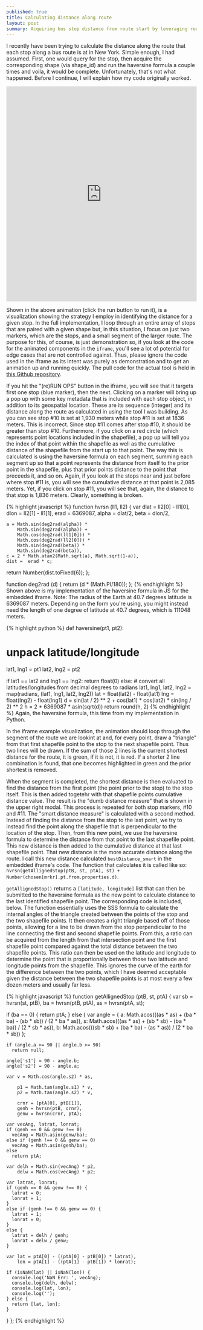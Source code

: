 ```yaml
---
published: true
title: Calculating distance along route
layout: post
summary: Acquiring bus stop distance from route start by leveraging route shapefiles
---
```



I recently have been trying to calculate the distance along the route that each stop along a bus route is at in New York. Simple enough, I had assumed. First, one would query for the stop, then acquire the corresponding shape (via shape_id) and run the haversine formula a couple times and voila, it would be complete. Unfortunately, that's not what happened. Before I continue, I will explain how my code originally worked.

<iframe src="http://bus-data-nyc.github.io/shape-with-stops/testing/" frameborder="0" width="100%" height="569" allowfullscreen="true" mozallowfullscreen="true" webkitallowfullscreen="true"></iframe>

Shown in the above animation (click the run button to run it), is a visualization showing the strategy I employ in identifying the distance for a given stop. In the full implementation, I loop through an entire array of stops that are paired with a given shape but, in this situation, I focus on just two markers, which are the stops, and a small segment of the larger route. The purpose for this, of course, is just demonstration so, if you look at the code for the animated components in the `iframe`, you'll see a lot of potential for edge cases that are not controlled against. Thus, please ignore the code used in the iframe as its intent was purely as demonstration and to get an animation up and running quickly. The pull code for the actual tool is held in [this Github repository](https://github.com/Bus-Data-NYC/shape-with-stops/). 

If you hit the "(re)RUN OPS" button in the iframe, you will see that it targets first one stop (blue marker), then the next. Clicking on a marker will bring up a pop up with some key metadata that is included with each stop object, in addition to its geospatial location. These are its sequence (integer) and its distance along the route as calculated in using the tool I was building. As you can see stop #10 is set at 1,930 meters while stop #11 is set at 1836 meters. This is incorrect. Since stop #11 comes after stop #10, it should be greater than stop #10. Furthermore, if you click on a red circle (which represents point locations included in the shapefile), a pop up will tell you the index of that point within the shapefile as well as the cumulative distance of the shapefile from the start up to that point. The way this is calculated is using the haversine formula on each segment, summing each segment up so that a point represents the distance from itself to the prior point in the shapefile, plus that prior points distance to the point that preceeds it, and so on. Again, if you look at the stops near and just before where stop #11 is, you will see the cumulative distance at that point is 2,085 meters. Yet, if you click on stop #11, you will see that, again, the distance to that stop is 1,836 meters. Clearly, something is broken.

{% highlight javascript %}
function hvrsn (ll1, ll2) {
  var dlat = ll2[0] - ll1[0],
    dlon = ll2[1] - ll1[1],
    erad = 6369087,
    alpha = dlat/2,
    beta = dlon/2,

    a = Math.sin(deg2rad(alpha)) * 
        Math.sin(deg2rad(alpha)) + 
        Math.cos(deg2rad(ll1[0])) * 
        Math.cos(deg2rad(ll2[0])) * 
        Math.sin(deg2rad(beta)) * 
        Math.sin(deg2rad(beta)),
    c = 2 * Math.atan2(Math.sqrt(a), Math.sqrt(1-a)),
    dist =  erad * c;
  return Number(dist.toFixed(6));
};

function deg2rad (d) {
  return (d * (Math.PI/180));
};
{% endhighlight %}
Shown above is my implementation of the haversine formula in JS for the embedded iframe. Note: The radius of the Earth at 40.7 degrees latitude is 6369087 meters. Depending on the form you're using, you might instead need the length of one degree of latitude at 40.7 degrees, which is 111048 meters.

{% highlight python %}
def haversine(pt1, pt2):
  # unpack latitude/longitude
  lat1, lng1 = pt1
  lat2, lng2 = pt2

  if lat1 == lat2 and lng1 == lng2:
    return float(0)
  else:
    # convert all latitudes/longitudes from decimal degrees to radians
    lat1, lng1, lat2, lng2 = map(radians, (lat1, lng1, lat2, lng2))
    lat = float(lat2) - float(lat1)
    lng = float(lng2) - float(lng1)
    d = sin(lat / 2) ** 2 + cos(lat1) * cos(lat2) * sin(lng / 2) ** 2
    h = 2 * 6369087 * asin(sqrt(d))
    return round(h, 2)
{% endhighlight %}
Again, the haversine formula, this time from my implementation in Python.

In the iframe example visualization, the animation should loop through the segment of the route we are lookint at and, for every point, draw a "triangle" from that first shapefile point to the stop to the next shapefile point. Thus two lines will be drawn. If the sum of those 2 lines is the current shortest distance for the route, it is green, if it is not, it is red. If a shorter 2 line combination is found, that one becomes highlighted in green and the prior shortest is removed.

When the segment is completed, the shortest distance is then evaluated to find the distance from the first point (the point prior to the stop) to the stop itself. This is then added togetehr with that shapefile points cumulative distance value. The result is the "dumb distance measure" that is shown in the upper right modal. This process is repeated for both stop markers, #10 and #11. The "smart distance measure" is calculated with a second method. Instead of finding the distance from the stop to the last point, we try to instead find the point along the shapefile that is perpendicular to the location of the stop. Then, from this new point, we use the haversine formula to determine the distance from that point to the last shapefile point. This new distance is then added to the cumulative distance at that last shapefile point. That new distance is the more accurate distance along the route. I call this new distance calculated `bestDistance_smart` in the embedded iframe's code. The function that calculates it is called like so: `hvrsn(getAllignedStop(ptB, st, ptA), st) + Number(chosen[mrkr].pt.from.properties.d)`. 

`getAllignedStop()` returns a `[latitude, longitude]` list that can then be submitted to the haversine formula as the new point to calculate distance to the last identified shapefile point. The corresponding code is included, below. The function essentially uses the SSS formula to calculate the internal angles of the triangle created between the points of the stop and the two shapefile points. It then creates a right triangle based off of those points, allowing for a line to be drawn from the stop perpendicular to the line connecting the first and second shapefile points. From this, a ratio can be acquired from the length from that intersection point and the first shapefile point compared against the total distance between the two shapefile points. This ratio can then be used on the latitude and longitude to determine the point that is proportionally between those two latitude and longitude points from the shapefile. This ignores the curve of the earth for the difference between the two points, which I have deemed acceptable given the distance between the two shapefile points is at most every a few dozen meters and usually far less.

{% highlight javascript %}
function getAllignedStop (ptB, st, ptA) {
  var sb = hvrsn(st, ptB),
      ba = hvrsn(ptB, ptA),
      as = hvrsn(ptA, st);

  if (ba == 0) {
    return ptA;
  } else {
    var angle = {
          a: Math.acos(((as * as) + (ba * ba) - (sb * sb)) / (2 * ba * as)),
          s: Math.acos(((as * as) + (sb * sb) - (ba * ba)) / (2 * sb * as)),
          b: Math.acos(((sb * sb) + (ba * ba) - (as * as)) / (2 * ba * sb))
        };

    if (angle.a >= 90 || angle.b >= 90)
      return null;

    angle['s1'] = 90 - angle.b;
    angle['s2'] = 90 - angle.a;

    var v = Math.cos(angle.s2) * as,

        p1 = Math.tan(angle.s1) * v,
        p2 = Math.tan(angle.s2) * v,

        crnr = [ptA[0], ptB[1]],
        genh = hvrsn(ptB, crnr),
        genw = hvrsn(crnr, ptA);

    var vecAng, latrat, lonrat;
    if (genh == 0 && genw !== 0)
      vecAng = Math.asin(genw/ba);
    else if (genh !== 0 && genw == 0)
      vecAng = Math.asin(genh/ba);
    else
      return ptA;

    var delh = Math.sin(vecAng) * p2,
        delw = Math.cos(vecAng) * p2;

    var latrat, lonrat;
    if (genh == 0 && genw !== 0) {
      latrat = 0;
      lonrat = 1;
    }
    else if (genh !== 0 && genw == 0) {
      latrat = 1;
      lonrat = 0;
    }
    else {
      latrat = delh / genh;
      lonrat = delw / genw;
    }

    var lat = ptA[0] - ((ptA[0] - ptB[0]) * latrat),
        lon = ptA[1] - ((ptA[1] - ptB[1]) * lonrat);

    if (isNaN(lat) || isNaN(lon)) {
      console.log('NaN Err: ', vecAng);
      console.log(delh, delw);
      console.log(lat, lon);
      console.log('');
    } else {
      return [lat, lon];
    }
  }
};
{% endhighlight %}
